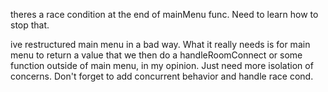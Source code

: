 theres a race condition at the end of mainMenu func. Need to learn how to stop that.

ive restructured main menu in a bad way. What it really needs is for main menu to return a value that we then do a handleRoomConnect or some function outside of main menu, in my opinion. Just need more isolation of concerns. 
Don't forget to add concurrent behavior and handle race cond.

